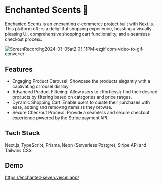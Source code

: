
# Enchanted Scents 💅

Enchanted Scents is an enchanting e-commerce project built with Next.js. This platform offers a delightful shopping experience, boasting a visually pleasing UI, comprehensive shopping cart functionality, and a seamless checkout process.

![ScreenRecording2024-03-05at2 03 11PM-ezgif com-video-to-gif-converter](https://github.com/phoebe03111/enchanted/assets/77766011/9e039490-a02c-442e-9f48-79ac2f12c9f8)



## Features

- Engaging Product Carousel: Showcase the products elegantly with a captivating carousel display.
- Advanced Product Filtering: Allow users to effortlessly find their desired products by filtering based on categories and price ranges.
- Dynamic Shopping Cart: Enable users to curate their purchases with ease, adding and removing items as they browse.
- Secure Checkout Process: Provide a seamless and secure checkout experience powered by the Stripe payment API.


## Tech Stack

Next.js, TypeScript, Prisma, Neon (Serverless Postgre), Stripe API and Tailwind CSS

## Demo

https://enchanted-seven.vercel.app/
